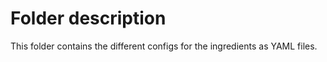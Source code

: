 # Folder description

This folder contains the different configs for the ingredients as YAML files.
